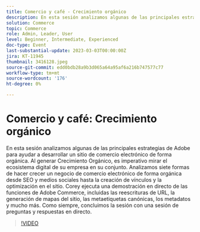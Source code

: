 ```yaml
---
title: Comercio y café - Crecimiento orgánico
description: En esta sesión analizamos algunas de las principales estrategias de Adobe para ayudar a desarrollar un sitio de comercio electrónico de forma orgánica. Al generar Crecimiento Orgánico, es imperativo mirar el ecosistema digital de su empresa en su conjunto. Analizamos siete formas de hacer crecer un negocio de comercio electrónico de forma orgánica desde SEO y medios sociales hasta la creación de vínculos y la optimización en el sitio. Corey ejecuta una demostración en directo de las funciones de Adobe Commerce, incluidas las reescrituras de URL, la generación de mapas del sitio, las metaetiquetas canónicas, los metadatos y mucho más. Como siempre, concluimos la sesión con una sesión de preguntas y respuestas en directo.
solution: Commerce
topic: Commerce
role: Admin, Leader, User
level: Beginner, Intermediate, Experienced
doc-type: Event
last-substantial-update: 2023-03-03T00:00:00Z
jira: KT-11945
thumbnail: 3416128.jpeg
source-git-commit: edd0bdb28a9b3d065a64a95af6a216b747577c77
workflow-type: tm+mt
source-wordcount: '176'
ht-degree: 0%

---
```


# Comercio y café: Crecimiento orgánico

En esta sesión analizamos algunas de las principales estrategias de Adobe para ayudar a desarrollar un sitio de comercio electrónico de forma orgánica. Al generar Crecimiento Orgánico, es imperativo mirar el ecosistema digital de su empresa en su conjunto. Analizamos siete formas de hacer crecer un negocio de comercio electrónico de forma orgánica desde SEO y medios sociales hasta la creación de vínculos y la optimización en el sitio. Corey ejecuta una demostración en directo de las funciones de Adobe Commerce, incluidas las reescrituras de URL, la generación de mapas del sitio, las metaetiquetas canónicas, los metadatos y mucho más. Como siempre, concluimos la sesión con una sesión de preguntas y respuestas en directo.

>[!VIDEO](https://video.tv.adobe.com/v/3416128/?quality=12&learn=on)
